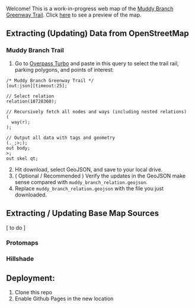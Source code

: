 
Welcome! This is a work-in-progress web map of the [Muddy Branch Greenway Trail](https://muddybranch.org/maps/). Click [here](https://mizmay.github.io/muddy_branch_maps/) to see a preview of the map.

## Extracting (Updating) Data from OpenStreetMap

### Muddy Branch Trail
1. Go to [Overpass Turbo](https://overpass-turbo.eu/#) and paste in this query to select the trail rail, parking polygons, and points of interest:
```
/* Muddy Branch Greenway Trail */
[out:json][timeout:25];

// Select relation
relation(18728360);

// Recursively fetch all nodes and ways (including nested relations)
(
  way(r);
);

// Output all data with tags and geometry
(._;>;);
out body;
>;
out skel qt;
```

2. Hit download, select GeoJSON, and save to your local drive.
3. ( Optional / Recommended ) Verify the updates in the GeoJSON make sense compared with `muddy_branch_relation.geojson`.
4. Replace `muddy_branch_relation.geojson` with the file you just downloaded.

## Extracting / Updating Base Map Sources

[ to do ]

### Protomaps

### Hillshade

## Deployment:
1. Clone this repo
2. Enable Github Pages in the new location